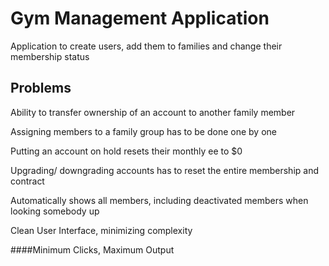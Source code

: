 # Gym Management Application

Application to create users, add them to families and change their membership status

## Problems

Ability to transfer ownership of an account to another family member

Assigning members to a family group has to be done one by one

Putting an account on hold resets their monthly ee to $0

Upgrading/ downgrading accounts has to reset the entire membership and contract

Automatically shows all members, including deactivated members when looking somebody up

Clean User Interface, minimizing complexity

####Minimum Clicks, Maximum Output
